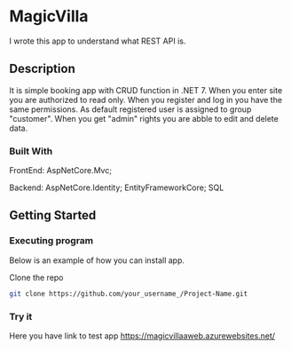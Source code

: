 # MagicVilla

I wrote this app to understand what REST API is.

## Description

It is simple booking app with CRUD function in .NET 7. When you enter site you are authorized to read only. When you register and log in you have the same permissions.
As default registered user is assigned to group "customer". When you get "admin" rights you are abble to edit and delete data.

### Built With

FrontEnd:
AspNetCore.Mvc;

Backend:
AspNetCore.Identity;
EntityFrameworkCore;
SQL


 
## Getting Started


### Executing program

Below is an example of how you can install app. 

Clone the repo
   ```sh
   git clone https://github.com/your_username_/Project-Name.git
   ```

### Try it

Here you have link to test app
https://magicvillaaweb.azurewebsites.net/
